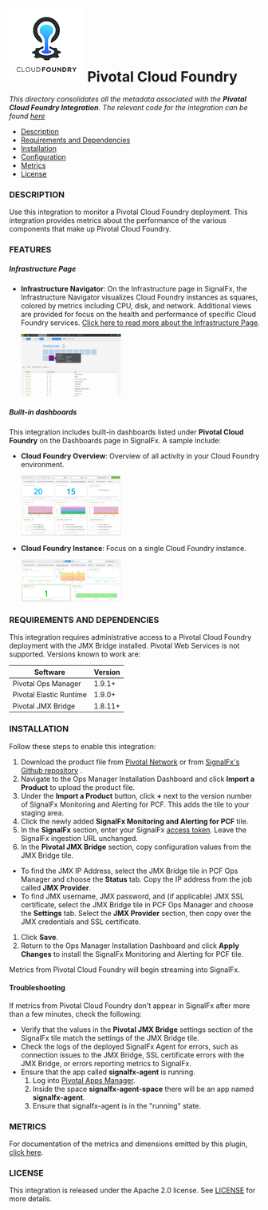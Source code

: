 # ![](././img/integrations_cloudfoundry.png) Pivotal Cloud Foundry

_This directory consolidates all the metadata associated with the **Pivotal Cloud Foundry Integration**. The relevant code for the integration can be found [here](https://github.com/signalfx/cloudfoundry-integration)_

- [Description](#description)
- [Requirements and Dependencies](#requirements-and-dependencies)
- [Installation](#installation)
- [Configuration](#configuration)
- [Metrics](#metrics)
- [License](#license)

### DESCRIPTION

Use this integration to monitor a Pivotal Cloud Foundry deployment. This integration provides metrics about the performance of the various components that make up Pivotal Cloud Foundry.

### FEATURES

##### Infrastructure Page

- **Infrastructure Navigator**: On the Infrastructure page in SignalFx, the Infrastructure Navigator visualizes Cloud Foundry instances as squares, colored by metrics including CPU, disk, and network. Additional views are provided for focus on the health and performance of specific Cloud Foundry services. [Click here to read more about the Infrastructure Page](http://docs.signalfx.com/en/latest/built-in-content/host-nav.html). 

  [<img src='./img/infra_pcf_instances.png' width=200px>](./img/infra_pcf_instances.png)

##### Built-in dashboards

This integration includes built-in dashboards listed under **Pivotal Cloud Foundry** on the Dashboards page in SignalFx. A sample include:

- **Cloud Foundry Overview**: Overview of all activity in your Cloud Foundry environment.
  
  [<img src='./img/dashboard_cloud_foundry_overview.png' width=200px>](./img/dashboard_cloud_foundry_overview.png)

- **Cloud Foundry Instance**: Focus on a single Cloud Foundry instance.
  
  [<img src='./img/dashboard_cloud_foundry_instance.png' width=200px>](./img/dashboard_cloud_foundry_instance.png)

### REQUIREMENTS AND DEPENDENCIES

This integration requires administrative access to a Pivotal Cloud Foundry deployment with the JMX Bridge installed. Pivotal Web Services is not supported. Versions known to work are:

| Software                | Version        |
|-------------------------|----------------|
| Pivotal Ops Manager     |    1.9.1+      |
| Pivotal Elastic Runtime |    1.9.0+      |
| Pivotal JMX Bridge      |    1.8.11+     |

### INSTALLATION

Follow these steps to enable this integration:

1. Download the product file from [Pivotal Network](https://network.pivotal.io/) or from [SignalFx's Github repository](https://github.com/signalfx/cloudfoundry-integration/releases/download/v0.9.0/signalfx-agent-0.9.0.pivotal) .
1. Navigate to the Ops Manager Installation Dashboard and click **Import a Product** to upload the product file. 
1. Under the **Import a Product** button, click **+** next to the version number of SignalFx Monitoring and Alerting for PCF. 
This adds the tile to your staging area.
1. Click the newly added **SignalFx Monitoring and Alerting for PCF** tile.
1. In the **SignalFx** section, enter your SignalFx [access token](http://docs.signalfx.com/en/latest/admin-guide/tokens.html#tokens). Leave the SignalFx ingestion URL unchanged.
1. In the **Pivotal JMX Bridge** section, copy configuration values from the JMX Bridge tile. 
  * To find the JMX IP Address, select the JMX Bridge tile in PCF Ops Manager and choose the **Status** tab. Copy the IP address from the job called **JMX Provider**. 
  * To find JMX username, JMX password, and (if applicable) JMX SSL certificate, select the JMX Bridge tile in PCF Ops Manager and choose the **Settings** tab. Select the **JMX Provider** section, then copy over the JMX credentials and SSL certificate. 
1. Click **Save**.
1. Return to the Ops Manager Installation Dashboard and click **Apply Changes** to install the SignalFx Monitoring and Alerting for PCF tile.

Metrics from Pivotal Cloud Foundry will begin streaming into SignalFx. 

#### Troubleshooting

If metrics from Pivotal Cloud Foundry don't appear in SignalFx after more than a few minutes, check the following:

* Verify that the values in the **Pivotal JMX Bridge** settings section of the SignalFx tile match the settings of the JMX Bridge tile.
* Check the logs of the deployed SignalFx Agent for errors, such as connection issues to the JMX Bridge, SSL certificate errors with the JMX Bridge, or errors reporting metrics to SignalFx. 
* Ensure that the app called **signalfx-agent** is running. 
  1. Log into [Pivotal Apps Manager](https://docs.pivotal.io/pivotalcf/1-9/customizing/console-login.html). 
  1. Inside the space **signalfx-agent-space** there will be an app named **signalfx-agent**. 
  1. Ensure that signalfx-agent is in the "running" state. 

### METRICS

For documentation of the metrics and dimensions emitted by this plugin, [click here](././docs).

### LICENSE

This integration is released under the Apache 2.0 license. See [LICENSE](https://github.com/signalfx/collectd-example/blob/master/LICENSE) for more details.

